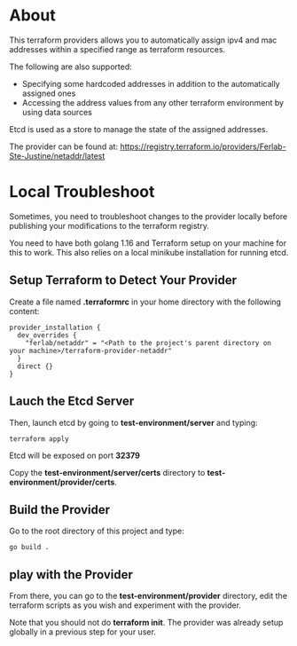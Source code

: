 # About

This terraform providers allows you to automatically assign ipv4 and mac addresses within a specified range as terraform resources.

The following are also supported: 
- Specifying some hardcoded addresses in addition to the automatically assigned ones
- Accessing the address values from any other terraform environment by using data sources

Etcd is used as a store to manage the state of the assigned addresses.

The provider can be found at: https://registry.terraform.io/providers/Ferlab-Ste-Justine/netaddr/latest

# Local Troubleshoot

Sometimes, you need to troubleshoot changes to the provider locally before publishing your modifications to the terraform registry.

You need to have both golang 1.16 and Terraform setup on your machine for this to work. This also relies on a local minikube installation for running etcd.

## Setup Terraform to Detect Your Provider

Create a file named **.terraformrc** in your home directory with the following content:

```
provider_installation {
  dev_overrides {
    "ferlab/netaddr" = "<Path to the project's parent directory on your machine>/terraform-provider-netaddr"
  }
  direct {}
}
```

## Lauch the Etcd Server

Then, launch etcd by going to **test-environment/server** and typing:

```
terraform apply
```

Etcd will be exposed on port **32379**

Copy the **test-environment/server/certs** directory to **test-environment/provider/certs**.

## Build the Provider

Go to the root directory of this project and type:

```
go build .
```

## play with the Provider

From there, you can go to the **test-environment/provider** directory, edit the terraform scripts as you wish and experiment with the provider.

Note that you should not do **terraform init**. The provider was already setup globally in a previous step for your user.
